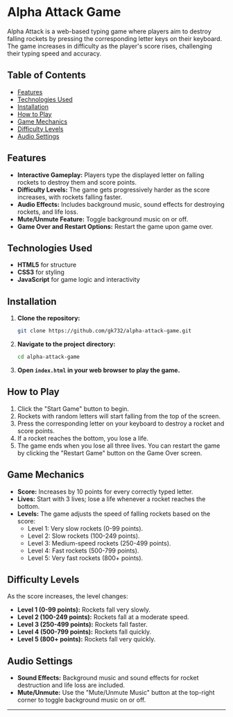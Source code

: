 # Alpha Attack Game

Alpha Attack is a web-based typing game where players aim to destroy falling rockets by pressing the corresponding letter keys on their keyboard. The game increases in difficulty as the player's score rises, challenging their typing speed and accuracy.

## Table of Contents
- [Features](#features)
- [Technologies Used](#technologies-used)
- [Installation](#installation)
- [How to Play](#how-to-play)
- [Game Mechanics](#game-mechanics)
- [Difficulty Levels](#difficulty-levels)
- [Audio Settings](#audio-settings)

## Features
- **Interactive Gameplay:** Players type the displayed letter on falling rockets to destroy them and score points.
- **Difficulty Levels:** The game gets progressively harder as the score increases, with rockets falling faster.
- **Audio Effects:** Includes background music, sound effects for destroying rockets, and life loss.
- **Mute/Unmute Feature:** Toggle background music on or off.
- **Game Over and Restart Options:** Restart the game upon game over.

## Technologies Used
- **HTML5** for structure
- **CSS3** for styling
- **JavaScript** for game logic and interactivity

## Installation
1. **Clone the repository:**
   ```bash
   git clone https://github.com/gk732/alpha-attack-game.git
   ```
2. **Navigate to the project directory:**
   ```bash
   cd alpha-attack-game
   ```
3. **Open `index.html` in your web browser to play the game.**

## How to Play
1. Click the "Start Game" button to begin.
2. Rockets with random letters will start falling from the top of the screen.
3. Press the corresponding letter on your keyboard to destroy a rocket and score points.
4. If a rocket reaches the bottom, you lose a life.
5. The game ends when you lose all three lives. You can restart the game by clicking the "Restart Game" button on the Game Over screen.

## Game Mechanics
- **Score:** Increases by 10 points for every correctly typed letter.
- **Lives:** Start with 3 lives; lose a life whenever a rocket reaches the bottom.
- **Levels:** The game adjusts the speed of falling rockets based on the score:
  - Level 1: Very slow rockets (0-99 points).
  - Level 2: Slow rockets (100-249 points).
  - Level 3: Medium-speed rockets (250-499 points).
  - Level 4: Fast rockets (500-799 points).
  - Level 5: Very fast rockets (800+ points).

## Difficulty Levels
As the score increases, the level changes:
- **Level 1 (0-99 points):** Rockets fall very slowly.
- **Level 2 (100-249 points):** Rockets fall at a moderate speed.
- **Level 3 (250-499 points):** Rockets fall faster.
- **Level 4 (500-799 points):** Rockets fall quickly.
- **Level 5 (800+ points):** Rockets fall very quickly.

## Audio Settings
- **Sound Effects:** Background music and sound effects for rocket destruction and life loss are included.
- **Mute/Unmute:** Use the "Mute/Unmute Music" button at the top-right corner to toggle background music on or off.

---
